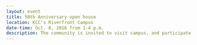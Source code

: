 ```yaml
---
layout: event
title: 50th Anniversary open house
location: KCC's Riverfront Campus
date-time: Oct. 8, 2016 from 1-4 p.m.
description: The community is invited to visit campus, and participate in program demonstrations and tours. 
---
```

